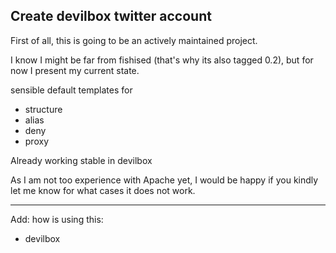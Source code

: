 Create devilbox twitter account
-------
First of all, this is going to be an actively maintained project.


I know I might be far from fishised (that's why its also tagged 0.2), but for now I present my current state.


sensible default templates for
* structure
* alias
* deny
* proxy

Already working stable in devilbox


As I am not too experience with Apache yet, I would be happy if you kindly let me know for what cases it does not work.


----

Add: how is using this:

* devilbox
